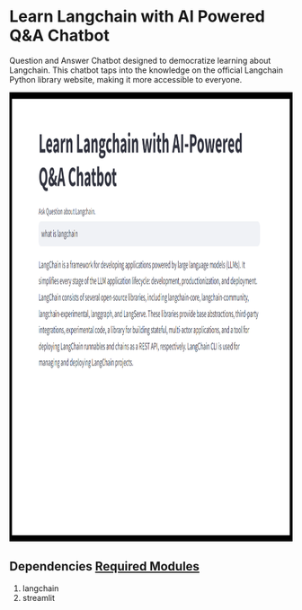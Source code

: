 # Learn Langchain with AI Powered Q&A Chatbot
Question and Answer Chatbot designed to democratize learning about Langchain. This chatbot taps into the knowledge on the official Langchain Python library website, making it more accessible to everyone.


<p align="center"><img src="https://github.com/Mps24-7uk/Learn-Langchain-with-AI-Powered-Q-A-Chatbot/blob/main/Images/Langchain_.png" width="1000" height="800"></p>


## Dependencies [Required Modules](https://github.com/Mps24-7uk/Learn-langchain-with-AI-Powered-Q-A-Chatbot/blob/master/requirements.txt)

1. langchain
2. streamlit
